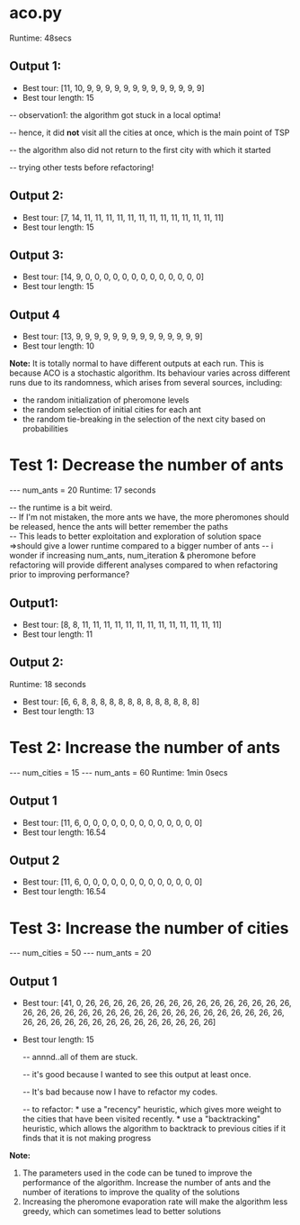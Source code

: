 # aco.py
Runtime: 48secs

## Output 1:
* Best tour: [11, 10, 9, 9, 9, 9, 9, 9, 9, 9, 9, 9, 9, 9, 9]
* Best tour length: 15

-- observation1: the algorithm got stuck in a local optima!  

-- hence, it did **not** visit all the cities at once, which is the main point of TSP

-- the algorithm also did not return to the first city with which it started

--  trying other tests before refactoring!

## Output 2: 
* Best tour: [7, 14, 11, 11, 11, 11, 11, 11, 11, 11, 11, 11, 11, 11, 11]
* Best tour length: 15

## Output 3:
* Best tour: [14, 9, 0, 0, 0, 0, 0, 0, 0, 0, 0, 0, 0, 0, 0]
* Best tour length: 15

## Output 4
* Best tour: [13, 9, 9, 9, 9, 9, 9, 9, 9, 9, 9, 9, 9, 9, 9]
* Best tour length: 10

**Note:** 
It is totally normal to have different outputs at each run.  This is because ACO is a stochastic algorithm.  Its behaviour varies across different runs due to its randomness, which arises from several sources, including:

* the random initialization of pheromone levels
* the random selection of initial cities for each ant
* the random tie-breaking in the selection of the next city based on probabilities
  
# Test 1: Decrease the number of ants
--- num_ants = 20
Runtime: 17 seconds

-- the runtime is a bit weird.  
-- If I'm not mistaken, the more ants we have, the more pheromones should be released, hence the ants will better remember the paths  
-- This leads to better exploitation and exploration of solution space =>should give a lower runtime compared to a bigger number of ants
-- i wonder if increasing num_ants, num_iteration & pheromone before refactoring will provide different analyses compared to when refactoring prior to improving performance?

## Output1: 
* Best tour: [8, 8, 11, 11, 11, 11, 11, 11, 11, 11, 11, 11, 11, 11, 11]
* Best tour length: 11

## Output 2: 
Runtime: 18 seconds
* Best tour: [6, 6, 8, 8, 8, 8, 8, 8, 8, 8, 8, 8, 8, 8, 8]
* Best tour length: 13

# Test 2: Increase the number of ants
--- num_cities = 15
--- num_ants = 60
Runtime: 1min 0secs

## Output 1
* Best tour: [11, 6, 0, 0, 0, 0, 0, 0, 0, 0, 0, 0, 0, 0, 0]
* Best tour length: 16.54

## Output 2
* Best tour: [11, 6, 0, 0, 0, 0, 0, 0, 0, 0, 0, 0, 0, 0, 0]
* Best tour length: 16.54

# Test 3: Increase the number of cities
--- num_cities = 50
--- num_ants = 20

## Output 1
* Best tour: [41, 0, 26, 26, 26, 26, 26, 26, 26, 26, 26, 26, 26, 26, 26, 26, 26, 26, 26, 26, 26, 26, 26, 26, 26, 26, 26, 26, 26, 26, 26, 26, 26, 26, 26, 26, 26, 26, 26, 26, 26, 26, 26, 26, 26, 26, 26, 26, 26, 26]
* Best tour length: 15
  
  -- annnd..all of them are stuck.

  -- it's good because I wanted to see this output at least once.
  
  -- It's bad because now I have to refactor my codes.
  
  -- to refactor:
      * use a "recency" heuristic, which gives more weight to the cities that have been visited recently.
      * use a "backtracking" heuristic, which allows the algorithm to backtrack to previous cities if it finds that it is not making progress
  
**Note:**
1. The parameters used in the code can be tuned to improve the performance of the algorithm. Increase the number of ants and the number of iterations to improve the quality of the solutions
2. Increasing the pheromone evaporation rate will make the algorithm less greedy, which can sometimes lead to better solutions
